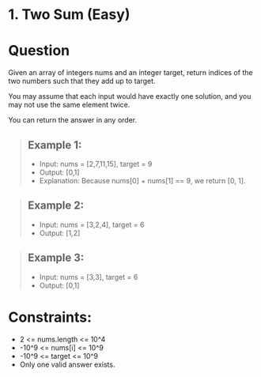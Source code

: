 # 1. Two Sum (Easy)

# Question
Given an array of integers nums and an integer target, return indices of the two numbers such that they add up to target.

You may assume that each input would have exactly one solution, and you may not use the same element twice.

You can return the answer in any order.


> ## Example 1:
> - Input: nums = [2,7,11,15], target = 9
> - Output: [0,1]
> - Explanation: Because nums[0] + nums[1] == 9, we return [0, 1].

> ## Example 2:
> - Input: nums = [3,2,4], target = 6
> - Output: [1,2]

> ## Example 3:
> - Input: nums = [3,3], target = 6
> - Output: [0,1]
 
# Constraints:
- 2 <= nums.length <= 10^4
- -10^9 <= nums[i] <= 10^9
- -10^9 <= target <= 10^9
- Only one valid answer exists.
